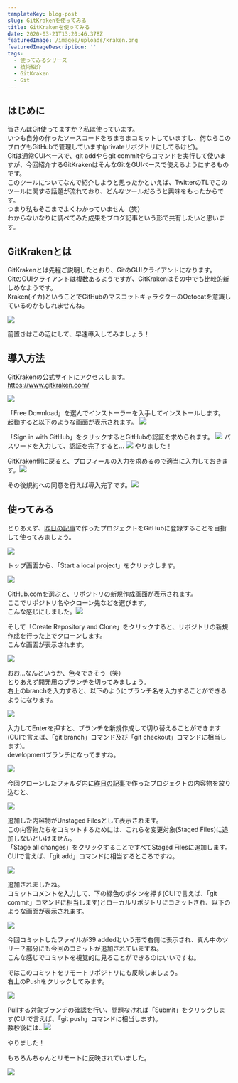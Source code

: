 ```yaml
---
templateKey: blog-post
slug: GitKrakenを使ってみる
title: GitKrakenを使ってみる
date: 2020-03-21T13:20:46.378Z
featuredImage: /images/uploads/kraken.png
featuredImageDescription: ''
tags:
  - 使ってみるシリーズ
  - 技術紹介
  - GitKraken
  - Git
---
```

## はじめに

皆さんはGit使ってますか？私は使っています。\
いつも自分の作ったソースコードをちまちまコミットしていますし、何ならこのブログもGitHubで管理しています(privateリポジトリにしてるけど)。\
Gitは通常CUIベースで、git addやらgit commitやらコマンドを実行して使いますが、今回紹介するGitKrakenはそんなGitをGUIベースで使えるようにするものです。\
このツールについてなんで紹介しようと思ったかといえば、TwitterのTLでこのツールに関する話題が流れており、どんなツールだろうと興味をもったからです。\
つまり私もそこまでよくわかっていません（笑）\
わからないなりに調べてみた成果をブログ記事という形で共有したいと思います。

## GitKrakenとは

GitKrakenとは先程ご説明したとおり、GitのGUIクライアントになります。\
GitのGUIクライアントは複数あるようですが、GitKrakenはその中でも比較的新しめなようです。\
Kraken(イカ)ということでGitHubのマスコットキャラクターのOctocatを意識しているのかもしれませんね。

![](/images/uploads/kraken.png)

前置きはこの辺にして、早速導入してみましょう！

## 導入方法

GitKrakenの公式サイトにアクセスします。\
<https://www.gitkraken.com/>

![](/images/uploads/kraken1.png)

「Free Download」を選んでインストーラーを入手してインストールします。\
起動すると以下のような画面が表示されます。 ![](/images/uploads/kraken2.png)

「Sign in with GitHub」をクリックするとGitHubの認証を求められます。 ![](/images/uploads/kraken3.png) パスワードを入力して、認証を完了すると... ![](/images/uploads/kraken4.png) やりました！

GitKraken側に戻ると、プロフィールの入力を求めるので適当に入力しておきます。![](/images/uploads/kraken5.png)

その後規約への同意を行えば導入完了です。![](/images/uploads/kraken6.png)

## 使ってみる

とりあえず、[昨日の記事](https://elated-blackwell-51e103.netlify.com/post/ionic-cli%E3%82%92%E4%BD%BF%E3%81%A3%E3%81%A6%E3%81%BF%E3%82%8B/)で作ったプロジェクトをGitHubに登録することを目指して使ってみましょう。

![](/images/uploads/kraken6.png)

トップ画面から、「Start a local project」をクリックします。

![](/images/uploads/kraken9.png)

GitHub.comを選ぶと、リポジトリの新規作成画面が表示されます。\
ここでリポジトリ名やクローン先などを選びます。\
こんな感じにしました。![](/images/uploads/kraken10.png)

そして「Create Repository and Clone」をクリックすると、リポジトリの新規作成を行った上でクローンします。\
こんな画面が表示されます。

![](/images/uploads/kraken11.png)

おお...なんというか、色々できそう（笑）\
とりあえず開発用のブランチを切ってみましょう。\
右上のbranchを入力すると、以下のようにブランチ名を入力することができるようになります。

![](/images/uploads/kraken12.png)

入力してEnterを押すと、ブランチを新規作成して切り替えることができます(CUIで言えば、「git branch」コマンド及び「git checkout」コマンドに相当します)。\
developmentブランチになってますね。

![](/images/uploads/kraken13.png)

今回クローンしたフォルダ内に[昨日の記事](https://elated-blackwell-51e103.netlify.com/post/ionic-cli%E3%82%92%E4%BD%BF%E3%81%A3%E3%81%A6%E3%81%BF%E3%82%8B/)で作ったプロジェクトの内容物を放り込むと、

![](/images/uploads/kraken14.png)

追加した内容物がUnstaged Filesとして表示されます。\
この内容物たちをコミットするためには、これらを変更対象(Staged Files)に追加しないといけません。\
「Stage all changes」をクリックすることですべてStaged Filesに追加します。 CUIで言えば、「git add」コマンドに相当するところですね。

![](/images/uploads/kraken15.png)

追加されましたね。\
コミットコメントを入力して、下の緑色のボタンを押す(CUIで言えば、「git commit」コマンドに相当します)とローカルリポジトリにコミットされ、以下のような画面が表示されます。

![](/images/uploads/kraken16.png)

今回コミットしたファイルが39 addedという形で右側に表示され、真ん中のツリー？部分にも今回のコミットが追加されていますね。\
こんな感じでコミットを視覚的に見ることができるのはいいですね。

ではこのコミットをリモートリポジトリにも反映しましょう。\
右上のPushをクリックしてみます。

![](/images/uploads/kraken17.png)

Pullする対象ブランチの確認を行い、問題なければ「Submit」をクリックします(CUIで言えば、「git push」コマンドに相当します)。\
数秒後には...![](/images/uploads/kraken18.png)

やりました！

もちろんちゃんとリモートに反映されていました。

![](/images/uploads/kraken19.png)